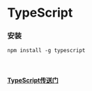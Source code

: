 # TypeScript

### 安装

`npm install -g typescript`



<br>

#### [TypeScript传送门](https://www.runoob.com/typescript/ts-tutorial.html)